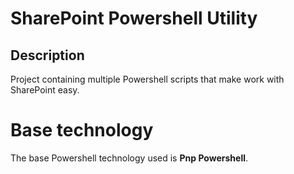 # SharePoint Powershell Utility

## Description
Project containing multiple Powershell scripts that make work with SharePoint easy.

# Base technology
The base Powershell technology used is **Pnp Powershell**.